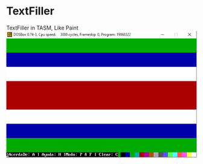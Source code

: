 # TextFiller
 TextFiller in TASM, Like Paint
![alt text](https://github.com/AndrewGutierrezCastro/TextFiller/blob/master/Example.png "Ejemplo Bandera Costa Rica")
